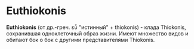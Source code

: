 # Euthiokonis

**Euthiokonis** (от др.-греч. εὖ "истинный" + thiokonis) - клада Thiokonis, сохранившая одноклеточный образ жизни. Имеют множество видов и обитают бок о бок с другими представителями Thiokonis.